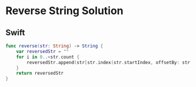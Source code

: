 # Reverse String Solution

## Swift

```swift
func reverse(str: String) -> String {
    var reversedStr = ""
    for i in 0..<str.count {
        reversedStr.append(str[str.index(str.startIndex, offsetBy: str.count - 1 - i)])
    }
    return reversedStr
}
```